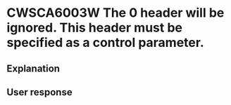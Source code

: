 # CWSCA6003W The 0 header will be ignored. This header must be specified as a control parameter.

## Explanation

## User response